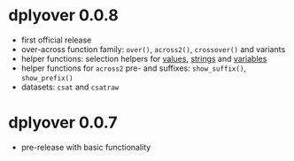 # dplyover 0.0.8

* first official release
* over-across function family: `over()`, `across2()`, `crossover()` and variants
* helper functions: selection helpers for [values](select_values.R),
  [strings](select_strings.R) and [variables](string_eval.R)
* helper functions for `across2` pre- and suffixes: `show_suffix()`, `show_prefix()`
* datasets: `csat` and `csatraw`

# dplyover 0.0.7

* pre-release with basic functionality
